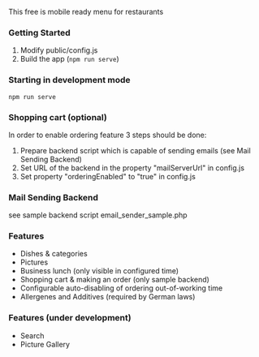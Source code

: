 This free is mobile ready menu for restaurants

### Getting Started
1. Modify public/config.js
2. Build the app (`npm run serve`)


### Starting in development mode
`npm run serve`

### Shopping cart (optional)
In order to enable ordering feature 3 steps should be done:
1. Prepare backend script which is capable of sending emails (see Mail Sending Backend)
2. Set URL of the backend in the property "mailServerUrl" in config.js
3. Set property "orderingEnabled" to "true" in config.js

### Mail Sending Backend
see sample backend script email_sender_sample.php

### Features
- Dishes & categories
- Pictures
- Business lunch (only visible in configured time)
- Shopping cart & making an order (only sample backend)
- Configurable auto-disabling of ordering out-of-working time
- Allergenes and Additives (required by German laws)


### Features (under development)
- Search
- Picture Gallery